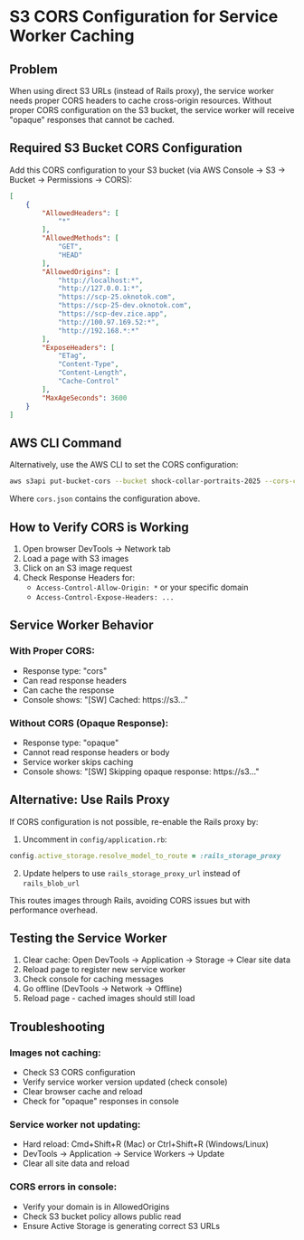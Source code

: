 # S3 CORS Configuration for Service Worker Caching

## Problem
When using direct S3 URLs (instead of Rails proxy), the service worker needs proper CORS headers to cache cross-origin resources. Without proper CORS configuration on the S3 bucket, the service worker will receive "opaque" responses that cannot be cached.

## Required S3 Bucket CORS Configuration

Add this CORS configuration to your S3 bucket (via AWS Console → S3 → Bucket → Permissions → CORS):

```json
[
    {
        "AllowedHeaders": [
            "*"
        ],
        "AllowedMethods": [
            "GET",
            "HEAD"
        ],
        "AllowedOrigins": [
            "http://localhost:*",
            "http://127.0.0.1:*",
            "https://scp-25.oknotok.com",
            "https://scp-25-dev.oknotok.com",
            "https://scp-dev.zice.app",
            "http://100.97.169.52:*",
            "http://192.168.*:*"
        ],
        "ExposeHeaders": [
            "ETag",
            "Content-Type",
            "Content-Length",
            "Cache-Control"
        ],
        "MaxAgeSeconds": 3600
    }
]
```

## AWS CLI Command
Alternatively, use the AWS CLI to set the CORS configuration:

```bash
aws s3api put-bucket-cors --bucket shock-collar-portraits-2025 --cors-configuration file://cors.json
```

Where `cors.json` contains the configuration above.

## How to Verify CORS is Working

1. Open browser DevTools → Network tab
2. Load a page with S3 images
3. Click on an S3 image request
4. Check Response Headers for:
   - `Access-Control-Allow-Origin: *` or your specific domain
   - `Access-Control-Expose-Headers: ...`

## Service Worker Behavior

### With Proper CORS:
- Response type: "cors"
- Can read response headers
- Can cache the response
- Console shows: "[SW] Cached: https://s3..."

### Without CORS (Opaque Response):
- Response type: "opaque"
- Cannot read response headers or body
- Service worker skips caching
- Console shows: "[SW] Skipping opaque response: https://s3..."

## Alternative: Use Rails Proxy

If CORS configuration is not possible, re-enable the Rails proxy by:

1. Uncomment in `config/application.rb`:
```ruby
config.active_storage.resolve_model_to_route = :rails_storage_proxy
```

2. Update helpers to use `rails_storage_proxy_url` instead of `rails_blob_url`

This routes images through Rails, avoiding CORS issues but with performance overhead.

## Testing the Service Worker

1. Clear cache: Open DevTools → Application → Storage → Clear site data
2. Reload page to register new service worker
3. Check console for caching messages
4. Go offline (DevTools → Network → Offline)
5. Reload page - cached images should still load

## Troubleshooting

### Images not caching:
- Check S3 CORS configuration
- Verify service worker version updated (check console)
- Clear browser cache and reload
- Check for "opaque" responses in console

### Service worker not updating:
- Hard reload: Cmd+Shift+R (Mac) or Ctrl+Shift+R (Windows/Linux)
- DevTools → Application → Service Workers → Update
- Clear all site data and reload

### CORS errors in console:
- Verify your domain is in AllowedOrigins
- Check S3 bucket policy allows public read
- Ensure Active Storage is generating correct S3 URLs